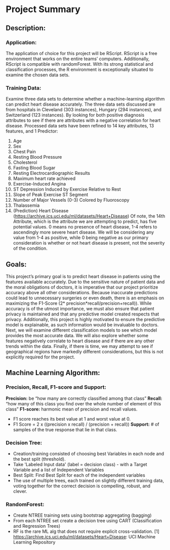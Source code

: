 # Project Summary
## Description:
### Application:
The application of choice for this project will be RScript. RScript is a free environment
that works on the entire teams’ computers. Additionally, RScript is compatible with
randomForest. With its strong statistical and classification processes, the R environment is
exceptionally situated to examine the chosen data sets.
### Training Data:
Examine three data sets to determine whether a machine-learning algorithm can predict heart disease accurately. The three data sets discussed are from hospitals in Cleveland (303 instances), Hungary (294 instances), and Switzerland (123 instances). By looking for both positive diagnosis attributes to see if there are attributes with a negative correlation for heart disease. Processed data sets have been refined to 14 key attributes, 13 features, and 1 Predictor:
  1. Age
  2. Sex
  3. Chest Pain
  4. Resting Blood Pressure
  5. Cholesterol
  6. Fasting Blood Sugar
  7. Resting Electrocardiographic Results
  8. Maximum heart rate achieved
  9. Exercise-Induced Angina
  10. ST Depression Induced by Exercise Relative to Rest
  11. Slope of Peak Exercise ST Segment
  12. Number of Major Vessels (0-3) Colored by Fluoroscopy
  13. Thalassemia
  14. (Prediction) Heart Disease (https://archive.ics.uci.edu/ml/datasets/Heart+Disease)
Of note, the 14th Attribute, which is the attribute we are attempting to predict, has five potential values. 0 means no presence of heart disease, 1-4 refers to ascendingly more severe heart disease. We will be considering any value from 1-4 as positive, while 0 being negative as our primary
consideration is whether or not heart disease is present, not the severity of the condition.
## Goals:
This project’s primary goal is to predict heart disease in patients using the features available accurately. Due to the sensitive nature of patient data and the moral obligations of doctors, it is imperative that our project prioritize accuracy above all other considerations. Because inaccurate predictions could lead to unnecessary surgeries or even death, there is an emphasis on maximizing the F1-Score (2* precision*recall/precision+recall)). 
While accuracy is of the utmost importance, we must also ensure that patient privacy is maintained and that any predictive model created respects that privacy.
Additionally, this project is highly motivated to ensure the predictive model is explainable, as such information would be invaluable to doctors. Next, we will examine different classification models to see which model provides the most accurate data. We will also explore whether some features negatively correlate to heart disease and if there are any other trends within the data.
Finally, if there is time, we may attempt to see if geographical regions have markedly different considerations, but this is not explicitly required for the project.
## Machine Learning Algorithm:

### Precision, Recall, F1-score and Support:
**Precision:** be “how many are correctly classified among that class”
**Recall:** “how many of this class you find over the whole number of element of this class”
**F1-score:** harmonic mean of precision and recall values.
* F1 score reaches its best value at 1 and worst value at 0.
* F1 Score = 2 x ((precision x recall) / (precision + recall))
**Support:** # of samples of the true response that lie in that class.

### Decision Tree:
* Creation/training consisted of choosing best Variables in each node and the best split (threshold).
* Take 'Labeled Input data' (label = decision class) - with a Target Variable and a list of Independent Variables
* Best Split: Find Best Split for each of the independent variables
* The use of multiple trees, each trained on slightly different training data, voting together for
the correct decision is compelling, robust, and clever.
### RandomForest:
* Create NTREE training sets using bootstrap aggregating (bagging)
* From each NTREE set create a decision tree using CART (Classification and Regression Trees)
* RF is the rare ML alg that does not require explicit cross-validation.
[1] https://archive.ics.uci.edu/ml/datasets/Heart+Disease: UCI Machine Learning Repository
